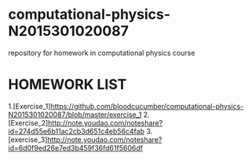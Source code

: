 # computational-physics-N2015301020087
repository for homework in computational physics course
# HOMEWORK LIST
1.[Exercise_1]https://github.com/bloodcucumber/computational-physics-N2015301020087/blob/master/exercise_1
2.[Exercise_2]http://note.youdao.com/noteshare?id=274d55e6b11ac2cb3d651c4eb56c4fab
3.[exercise_3]http://note.youdao.com/noteshare?id=6d0f9ed26e7ed3b459f36fd61f5606df
